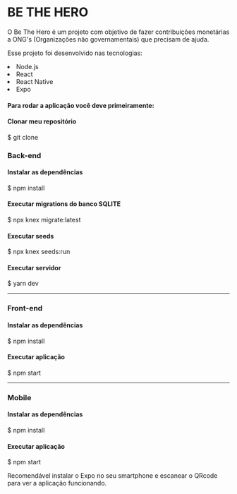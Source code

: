 # BE THE HERO

O Be The Hero é um projeto com objetivo de fazer contribuições monetárias a ONG's (Organizações não governamentais) que precisam de ajuda.

Esse projeto foi desenvolvido nas tecnologias:

<li>Node.js</li>
<li>React</li>
<li>React Native</li>
<li>Expo</li>

#### Para rodar a aplicação você deve primeiramente: 

#### Clonar meu repositório

$ git clone 

### Back-end 

#### Instalar as dependências

$ npm install

#### Executar migrations do banco SQLITE

$ npx knex migrate:latest

#### Executar seeds

$ npx knex seeds:run

#### Executar servidor

$ yarn dev

--------------------------------

### Front-end

#### Instalar as dependências

$ npm install

#### Executar aplicação

$ npm start

-------------------------------

### Mobile

#### Instalar as dependências

$ npm install

#### Executar aplicação

$ npm start

Recomendável instalar o Expo no seu smartphone e escanear o QRcode para ver a aplicação funcionando.






